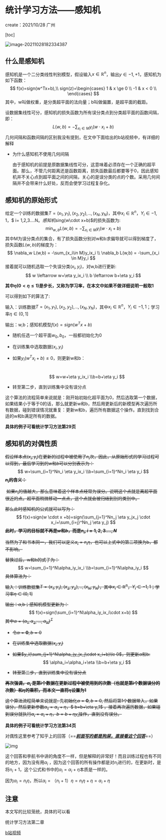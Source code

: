 # 统计学习方法——感知机

create：2021/10/28 广州

[toc]

![image-20211028182334387](C:\Users\btq\AppData\Roaming\Typora\typora-user-images\image-20211028182334387.png)

## 什么是感知机

感知机是一个二分类线性判别模型，假设输入$x\in \mathbb{R}^n$，输出$y\in{-1,+1}$，感知机为如下函数：
$$
f(x)=sign(w^Tx+b),\\
sign(z)=\begin{cases}
 1 & x \ge 0 \\
-1 &  x < 0 \\
\end{cases}
$$
其中，w叫做权重，是分类超平面的法向量；b叫做偏置，是超平面的截距。

设数据集线性可分，感知机的损失函数为所有误分类点到分类超平面的函数间隔，即： 
$$
L(w,b)=-\sum_{x_i\in M}y_i(w\cdot x_i+b)
$$
几何间隔和函数间隔的区别我没有提到，在文中下面给出的b站视频中，有详细的解释

- 为什么感知机不使用几何间隔

  由于感知机的前提是原数据集线性可分，这意味着必须存在一个正确的超平面。那么，不管几何距离还是函数距离，损失函数最后都要等于0，因此感知机并不关心点到超平面之间的间隔，关心的是误分类的点的个数。采用几何间隔并不会带来什么好处，反而会使学习过程复杂化。

## 感知机的原始形式

给定一个训练的数据集$T={(x_1,y_1),(x_2,y_2),..,(x_N,y_N)}$，其中$x_i\in \mathbb{R}^n$，$Y_i\in{-1,1}$，$ i= 1,2,3....N$。感知机$sing(w\cdot x+b)$的损失函数为:
$$
\min_{w,b}L(w,b)=-\sum_{x_i\in M}y_i(w\cdot x_i+b)
$$
其中M为误分类点的集合，有了损失函数分别对w和b求偏导就可以得到梯度了，损失函数$L(w,b)$的梯度为：
$$
\nabla_w L(w,b) = -\sum_{x_i\in M}y_ix_i \\
\nabla_b L(w,b) = -\sum_{x_i \in M}y_i
$$
接着就可以随机选取一个失误分类$(x_i,y_i)$，对w,b进行更新:
$$
w \leftarrow w+\eta y_ix_i \\
b \leftarrow b+\eta y_i
$$


**其中$\eta (0<\eta \le 1 )$是步长，又称为学习率，在本文中如果不做详细说明一般取1**

可以得到如下的算法了:

输入：训练数据$T={(x_1,y_1),(x_2,y_2),..,(x_N,y_N)}$，其中$x_i\in \mathbb{R}^n$，$Y_i\in{-1,1}$；学习率$\eta\in(0,1]$

输出：w,b；感知机模型$f(x)=sign(w^Tx+b)$

- 随机任选一个超平面$w_0,b_0$，一般都初始化为0

- 在训练集中选取数据$(x_i,y_i)$

- 如果$y_i(w^Tx_i+b)\le 0$，则更新w和b：

  ​                                                                $$ w=w+\eta y_ix_i \\b=b+\eta y_i $$

- 转至第二步，直到训练集中没有误分点

这个算法的流程简单来说就是：刚开始初始化超平面为0，然后选取第一个数据，如果结果小于等于0的话，那么就更新w和b，然后用更新后的新模型再次遍历所有数据，碰到错误情况就重复：更新w和b，遍历所有数据这个操作。直到找到合适的w和b满足所有的数据。

**具体的例子可看统计学习方法第29页**

## 感知机的对偶性质

~~假设样本点$(x_i,y_i)$在更新的过程中被使用了$n_i$次，因此，从原始形式的学习过程可以得到，最后学习到的$w$和$b$可以分别表示为：~~
$$
w=\sum_{i=1}^Nn_i \eta y_ix_i \\b=\sum_{i=1}^Nn_i \eta y_i
$$
~~**$n_i$的含义：**~~

​		~~如果$n_i$的值越大，那么意味着这个样本点经常为误分。说明这个点就是离超平面很近的点。超平面稍微移动一点点，这个点就会被归结到别的类别中。~~

~~那么此时感知机的公式就可以写为：~~
$$
f(x)=sign(w \cdot x +b)=sign(\sum_{j=1}^Nn_j \eta y_jx_j \cdot x_i+\sum_{i=j}^Nn_j \eta y_j)
$$
~~**此时，学习的目标就不再是$w$和$b$，而是$n_i,i=1,2,3....,N$**~~

~~当然为了和书本同一，我们可以定义$\alpha_i=n_i\eta$，也可以上式中的第二项换为b，都不影响。~~

~~替换过后，w和b的式子为：~~
$$
w=\sum_{i=1}^N\alpha_iy_ix_i \\b=\sum_{i=1}^N\alpha_iy_i
$$
~~具体算法为：~~

~~输入：训练数据集$T={(x_1,y_1),(x_2,y_2),..,(x_N,y_N)}$，其中$x_i\in \mathbb{R}^n$，$Y_i\in{-1,1}$；学习率$\eta\in(0,1]$~~

~~输出：$\alpha$,b；感知机模型更新为：~~            
$$
f(x)=sign(\sum_{i=1}^N\alpha_iy_ix_i\cdot x+b)
$$
~~其中$\alpha=(\alpha_1,\alpha_2,...,\alpha_N)^T$~~

- ~~令$\alpha=\boldsymbol 0, b=0$~~

- ~~在训练集中选取数据$(x_i,y_i)$~~

- ~~如果$y_i(\sum_{j=1}^N\alpha_jy_jx_j\cdot x_i+b)\le 0$，则更新$\alpha$和b:~~
  $$
  \alpha_i=\alpha_i+\eta \\b=b+\eta y_i
  $$

- ~~转至第二步，直到训练集中没有误分点~~

~~**再次强调，$\alpha_i$ 是第i个数据在更新过程中被使用到的次数（也就是第i个数据误分的次数）和$\eta$的乘积，而本文一直将$\eta$设置为1**~~

~~这个算法流程简单来说就是: 先初始化$\alpha=\boldsymbol 0, b=0$, 然后将第1个数据带入，如果误分，然后更新参数$\alpha_1=\alpha_1+\eta$，$ b=b+\eta y_1$ ，接着再次遍历数据，如果碰到误分就执行$\alpha_i=\alpha_i+\eta$，$b=b+\eta y_i$操作，直到没有误分。~~

**具体的例子可看统计学习方法第34页**

对偶性这里参考了知乎上的回答（==<u>***前面写的都是狗屎，直接看这个回答***</u>==）

![img](https://pic3.zhimg.com/80/v2-974ea3af04429260846227e192d9c78e_720w.jpg?source=1940ef5c)

这个回答和李航书中讲的角度不一样，但是解释的非常好！而且训练过程也有不同的地方，因为没有用$\alpha_i$ ，因为这个回答的所有操作都是对$n_i$进行的，在更新时，是将$n_i+1$，这个公式和书中的$\alpha_i=\alpha_i+\eta$本质是一样的。

因为$\alpha_i=n_i\eta$，所以$\alpha_i=（n_i+1）\eta=n_i\eta + \eta=\alpha_i + \eta$

## 注意

本文写的比较笼统，具体的可以看

统计学习方法第二章

[b站视频](https://www.bilibili.com/video/BV1i4411G7Xv?p=2)

